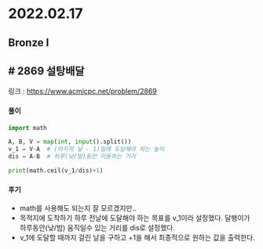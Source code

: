 # 2022.02.17

## Bronze I

## # 2869 설탕배달 

링크 : https://www.acmicpc.net/problem/2869

#### 풀이

```python
import math

A, B, V = map(int, input().split())
v_1 = V-A  # (마지막 날 - 1)일에 도달해야 하는 높이
dis = A-B  # 하루(낮/밤)동안 이동하는 거리

print(math.ceil(v_1/dis)+1)
```



#### 후기

* math를 사용해도 되는지 잘 모르겠지만..
* 목적지에 도착하기 하루 전날에 도달해야 하는 목표를 v_1이라 설정했다. 달팽이가 하루동안(낮/밤) 움직일수 있는 거리를 dis로 설정했다.
* v_1에 도달할 때까지 걸린 날을 구하고 +1을 해서 최종적으로 원하는 값을 출력한다.








